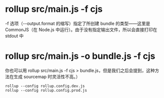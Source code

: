 # rollup src/main.js -f cjs
-f 选项（--output.format 的缩写）指定了所创建 bundle 的类型——这里是 CommonJS（在 Node.js 中运行）。由于没有指定输出文件，所以会直接打印在 stdout 中

# rollup src/main.js -o bundle.js -f cjs
你也可以用 rollup src/main.js -f cjs > bundle.js，但是我们之后会提到，这种方法在生成 sourcemap 时灵活性不高。）
```
rollup --config rollup.config.dev.js
rollup --config rollup.config.prod.js
```